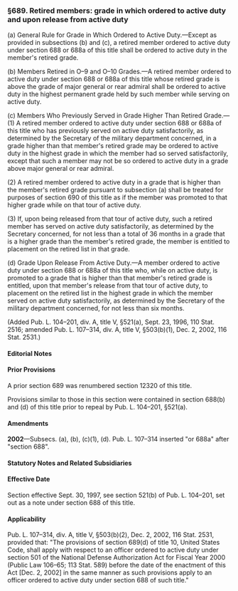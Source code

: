 ### §689. Retired members: grade in which ordered to active duty and upon release from active duty ###

(a) General Rule for Grade in Which Ordered to Active Duty.—Except as provided in subsections (b) and (c), a retired member ordered to active duty under section 688 or 688a of this title shall be ordered to active duty in the member's retired grade.

(b) Members Retired in O–9 and O–10 Grades.—A retired member ordered to active duty under section 688 or 688a of this title whose retired grade is above the grade of major general or rear admiral shall be ordered to active duty in the highest permanent grade held by such member while serving on active duty.

(c) Members Who Previously Served in Grade Higher Than Retired Grade.—(1) A retired member ordered to active duty under section 688 or 688a of this title who has previously served on active duty satisfactorily, as determined by the Secretary of the military department concerned, in a grade higher than that member's retired grade may be ordered to active duty in the highest grade in which the member had so served satisfactorily, except that such a member may not be so ordered to active duty in a grade above major general or rear admiral.

(2) A retired member ordered to active duty in a grade that is higher than the member's retired grade pursuant to subsection (a) shall be treated for purposes of section 690 of this title as if the member was promoted to that higher grade while on that tour of active duty.

(3) If, upon being released from that tour of active duty, such a retired member has served on active duty satisfactorily, as determined by the Secretary concerned, for not less than a total of 36 months in a grade that is a higher grade than the member's retired grade, the member is entitled to placement on the retired list in that grade.

(d) Grade Upon Release From Active Duty.—A member ordered to active duty under section 688 or 688a of this title who, while on active duty, is promoted to a grade that is higher than that member's retired grade is entitled, upon that member's release from that tour of active duty, to placement on the retired list in the highest grade in which the member served on active duty satisfactorily, as determined by the Secretary of the military department concerned, for not less than six months.

(Added Pub. L. 104–201, div. A, title V, §521(a), Sept. 23, 1996, 110 Stat. 2516; amended Pub. L. 107–314, div. A, title V, §503(b)(1), Dec. 2, 2002, 116 Stat. 2531.)

#### **Editorial Notes** ####

#### Prior Provisions ####

A prior section 689 was renumbered section 12320 of this title.

Provisions similar to those in this section were contained in section 688(b) and (d) of this title prior to repeal by Pub. L. 104–201, §521(a).

#### Amendments ####

**2002**—Subsecs. (a), (b), (c)(1), (d). Pub. L. 107–314 inserted "or 688a" after "section 688".

#### **Statutory Notes and Related Subsidiaries** ####

#### Effective Date ####

Section effective Sept. 30, 1997, see section 521(b) of Pub. L. 104–201, set out as a note under section 688 of this title.

#### Applicability ####

Pub. L. 107–314, div. A, title V, §503(b)(2), Dec. 2, 2002, 116 Stat. 2531, provided that: "The provisions of section 689(d) of title 10, United States Code, shall apply with respect to an officer ordered to active duty under section 501 of the National Defense Authorization Act for Fiscal Year 2000 (Public Law 106–65; 113 Stat. 589) before the date of the enactment of this Act [Dec. 2, 2002] in the same manner as such provisions apply to an officer ordered to active duty under section 688 of such title."